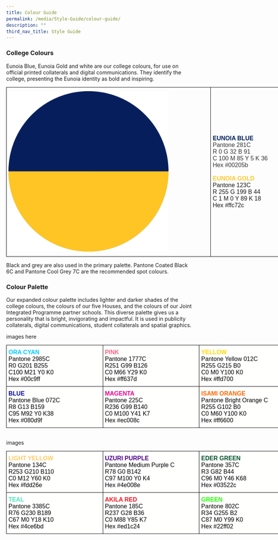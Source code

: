 ```yaml
---
title: Colour Guide
permalink: /media/Style-Guide/colour-guide/
description: ""
third_nav_title: Style Guide
---
```

### College Colours

Eunoia Blue, Eunoia Gold and white are our college colours, for use on official printed collaterals and digital communications. They identify the college, presenting the Eunoia identity as bold and inspiring.


<style type="text/css">
.tg  {border-collapse:collapse;border-spacing:0;margin:0px auto;}
.tg td{border-color:black;border-style:solid;border-width:1px;font-family:Arial, sans-serif;font-size:14px;
  overflow:hidden;padding:10px 5px;word-break:normal;}
.tg th{border-color:black;border-style:solid;border-width:1px;font-family:Arial, sans-serif;font-size:14px;
  font-weight:normal;overflow:hidden;padding:10px 5px;word-break:normal;}
.tg .tg-cly1{text-align:left;vertical-align:middle}
.tg .tg-cqfb{font-size:16px;text-align:left;vertical-align:middle}
</style>
<table class="tg" style="undefined;table-layout: fixed; width: 798px">
<colgroup>
<col style="width: 551px">
<col style="width: 247px">
</colgroup>
<tbody>
  <tr>
    <td class="tg-cly1"><img src="/images/Colours-Eunoia.png" 
     style="width:80%"></td>
    <td class="tg-cqfb"><span style="font-weight:bold;color:#00205B">EUNOIA BLUE</span><br><span style="font-weight:400;font-style:normal;color:#343434">Pantone 281C</span><br><span style="font-weight:400;font-style:normal;color:#343434">R 0 G 32 B 91</span><br><span style="font-weight:400;font-style:normal;color:#343434">C 100 M 85 Y 5 K 36</span><br><span style="font-weight:400;font-style:normal;color:#343434">Hex #00205b</span><span style="font-weight:400;font-style:normal"> </span><br><br><span style="font-weight:bold;color:#FFC72C">EUNOIA GOLD</span><br><span style="font-weight:400;font-style:normal">Pantone 123C</span><br><span style="font-weight:400;font-style:normal">R 255 G 199 B 44</span><br><span style="font-weight:400;font-style:normal">C 1 M 0 Y 89 K 18</span><br><span style="font-weight:400;font-style:normal">Hex #ffc72c</span></td>
  </tr>
</tbody>
</table>

Black and grey are also used in the primary palette. Pantone Coated Black 6C and Pantone Cool Grey 7C are the recommended spot colours.

### Colour Palette

Our expanded colour palette includes lighter and darker shades of the college colours, the colours of our five Houses, and the colours of our Joint Integrated Programme partner schools. This diverse palette gives us a personality that is bright, invigorating and impactful. It is used in publicity collaterals, digital communications, student collaterals and spatial graphics.

images here

<style type="text/css">
.tg  {border-collapse:collapse;border-spacing:0;margin:0px auto;}
.tg td{border-color:black;border-style:solid;border-width:1px;font-family:Arial, sans-serif;font-size:14px;
  overflow:hidden;padding:10px 5px;word-break:normal;}
.tg th{border-color:black;border-style:solid;border-width:1px;font-family:Arial, sans-serif;font-size:14px;
  font-weight:normal;overflow:hidden;padding:10px 5px;word-break:normal;}
.tg .tg-ys5d{background-color:#FFFFFE;color:#000000;font-size:16px;text-align:left;vertical-align:top}
</style>
<table class="tg" style="undefined;table-layout: fixed; width: 780px">
<colgroup>
<col style="width: 260px">
<col style="width: 260px">
<col style="width: 260px">
</colgroup>
<tbody>
  <tr>
    <td class="tg-ys5d"><span style="font-weight:bold;font-style:normal;color:#00C9FF">ORA CYAN</span><br>Pantone 2985C<br>R0 G201 B255<br>C100 M21 Y0 K0<br>Hex #00c9ff</td>
    <td class="tg-ys5d"><span style="font-weight:bold;color:#FF637D">PINK</span><br>Pantone 1777C<br>R251 G99 B126<br>C0 M66 Y29 K0<br>Hex #ff637d</td>
    <td class="tg-ys5d"><span style="font-weight:bold;color:#FFD700">YELLOW</span><br>Pantone Yellow 012C<br>R255 G215 B0<br>C0 M0 Y100 K0<br>Hex #ffd700</td>
  </tr>
  <tr>
    <td class="tg-ys5d"><span style="font-weight:bold;color:#080D9F">BLUE</span><br>Pantone Blue 072C<br>R8 G13 B159<br>C95 M92 Y0 K38<br>Hex #080d9f</td>
    <td class="tg-ys5d"><span style="font-weight:bold;color:#EC008C">MAGENTA</span><br>Pantone 225C<br>R236 G99 B140<br>C0 M100 Y41 K7<br>Hex #ec008c</td>
    <td class="tg-ys5d"><span style="font-weight:bold;color:#F60">ISAMI ORANGE</span> <br>Pantone Bright Orange C<br>R255 G102 B0<br>C0 M60 Y100 K0<br>Hex #ff6600</td>
  </tr>
</tbody>
</table>


<br>

images

<style type="text/css">
.tg  {border-collapse:collapse;border-spacing:0;margin:0px auto;}
.tg td{border-color:black;border-style:solid;border-width:1px;font-family:Arial, sans-serif;font-size:14px;
  overflow:hidden;padding:10px 5px;word-break:normal;}
.tg th{border-color:black;border-style:solid;border-width:1px;font-family:Arial, sans-serif;font-size:14px;
  font-weight:normal;overflow:hidden;padding:10px 5px;word-break:normal;}
.tg .tg-ys5d{background-color:#FFFFFE;color:#000000;font-size:16px;text-align:left;vertical-align:top}
</style>
<table class="tg" style="undefined;table-layout: fixed; width: 780px">
<colgroup>
<col style="width: 260px">
<col style="width: 260px">
<col style="width: 260px">
</colgroup>
<tbody>
  <tr>
    <td class="tg-ys5d"><span style="font-weight:bold;color:#FC6">LIGHT YELLOW</span><br>Pantone 134C<br>R253 G210 B110<br>C0 M12 Y60 K0<br>Hex #fdd26e</td>
    <td class="tg-ys5d"><span style="font-weight:bold;color:#4E008E">UZURI PURPLE</span><br>Pantone Medium Purple C<br>R78 G0 B142<br>C97 M100 Y0 K4<br>Hex #4e008e</td>
    <td class="tg-ys5d"><span style="font-weight:bold;color:#03522C">EDER GREEN</span><br>Pantone 357C<br>R3 G82 B44<br>C96 M0 Y46 K68<br>Hex #03522c</td>
  </tr>
  <tr>
    <td class="tg-ys5d"><span style="font-weight:bold;color:#4CE6BD">TEAL</span><br>Pantone 3385C<br>R76 G230 B189<br>C67 M0 Y18 K10<br>Hex #4ce6bd</td>
    <td class="tg-ys5d"><span style="font-weight:bold;color:#ED1C24">AKILA RED</span><br>Pantone 185C<br>R237 G28 B36<br>C0 M88 Y85 K7<br>Hex #ed1c24</td>
    <td class="tg-ys5d"><span style="font-weight:bold;color:#22FF02">GREEN</span><br>Pantone 802C<br>R34 G255 B2<br>C87 M0 Y99 K0<br>Hex #22ff02</td>
  </tr>
</tbody>
</table>